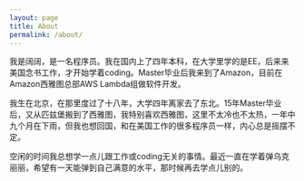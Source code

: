 ```yaml
---
layout: page
title: About
permalink: /about/
---
```


我是阔阔，是一名程序员。我在国内上了四年本科，在大学里学的是EE，后来来美国念书工作，才开始学着coding。Master毕业后我来到了Amazon，目前在Amazon西雅图总部AWS Lambda组做软件开发。

我生在北京，在那里度过了十八年，大学四年离家去了东北。15年Master毕业后，又从匹兹堡搬到了西雅图，我特别喜欢西雅图，这里不太冷也不太热，一年中九个月在下雨，但我也想回国，和在美国工作的很多程序员一样，内心总是摇摆不定。

空闲的时间我总想学一点儿跟工作或coding无关的事情。最近一直在学着弹乌克丽丽，希望有一天能弹到自己满意的水平，那时候再去学点儿别的。
